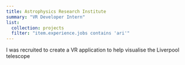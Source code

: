 ```yaml
---
title: Astrophysics Research Institute
summary: "VR Developer Intern"
list:
  collection: projects
  filter: "item.experience.jobs contains 'ari'"
---
```

I was recruited to create a VR application to help visualise the Liverpool telescope